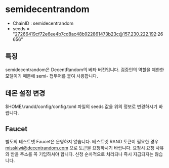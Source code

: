 # semidecentrandom

- ChainID : semidecentrandom
- seeds = "27266419cf72e6ee4b7cd8ac48b922861473b23c@157.230.222.192:26656"

## 특징

semidecentrandom은 DecentRandom의 베타 버전입니다. 검증인의 역할을 제한한 모델이기 때문에 semi- 접두어를 붙여 사용합니다.

## 데몬 설정 변경

$HOME/.randd/config/config.toml 파일의 seeds 값을 위의 정보로 변경하시기 바랍니다.

## Faucet

별도의 테스트넷 Faucet은 운영하지 않습니다. 테스트넷 RAND 토큰이 필요한 경우 misskiwi@decentrandom.com 으로 토큰을 요청하시기 바랍니다. 요청시 요청 사유와 받을 주소를 꼭 기입하셔야 합니다. 신청 순차적으로 처리되나 즉시 지급되지는 않습니다.
